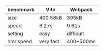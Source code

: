 | benchmark | Vite      | Webpack   |
| --------- | --------- | --------- |
| size      | 400.58kB  | 395kB     |
| speed     | 6.27s     | 9.61s     |
| setting   | easy      | difficult |
| hmr:speed | very fast | 400~500ms |
